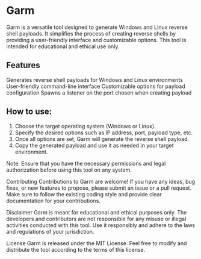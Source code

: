 # Garm
Garm is a versatile tool designed to generate Windows and Linux reverse shell payloads. 
It simplifies the process of creating reverse shells by providing a user-friendly interface and customizable options. 
This tool is intended for educational and ethical use only.

## Features
Generates reverse shell payloads for Windows and Linux environments
User-friendly command-line interface
Customizable options for payload configuration
Spawns a listener on the port chosen when creating payload

## How to use:
1. Choose the target operating system (Windows or Linux).
2. Specify the desired options such as IP address, port, payload type, etc.
3. Once all options are set, Garm will generate the reverse shell payload.
4. Copy the generated payload and use it as needed in your target environment.

Note: Ensure that you have the necessary permissions and legal authorization before using this tool on any system.

Contributing
Contributions to Garm are welcome! If you have any ideas, bug fixes, or new features to propose, please submit an issue or a pull request. Make sure to follow the existing coding style and provide clear documentation for your contributions.

Disclaimer
Garm is meant for educational and ethical purposes only. The developers and contributors are not responsible for any misuse or illegal activities conducted with this tool. Use it responsibly and adhere to the laws and regulations of your jurisdiction.

License
Garm is released under the MIT License. Feel free to modify and distribute the tool according to the terms of this license.
